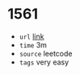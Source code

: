 # 1561
- `url` [link](https://leetcode.com/problems/maximum-number-of-coins-you-can-get/description/?envType=daily-question&envId=2023-11-24)
- `time` 3m
- `source` leetcode
- `tags` very easy

